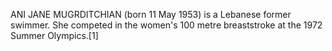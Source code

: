 ANI JANE MUGRDITCHIAN (born 11 May 1953) is a Lebanese former swimmer. She competed in the women's 100 metre breaststroke at the 1972 Summer Olympics.[1]
